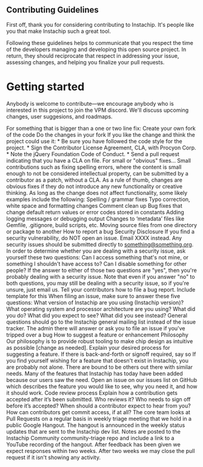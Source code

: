 ## Contributing Guidelines

First off, thank you for considering contributing to Instachip. It's people like you that make Instachip such a great tool.

Following these guidelines helps to communicate that you respect the time of the developers managing and developing this open source project. In return, they should reciprocate that respect in addressing your issue, assessing changes, and helping you finalize your pull requests.

# Getting started
Anybody is welcome to contribute—we encourage anybody who is interested in this project to join the VPM discord. We'll discuss upcoming changes, user suggesions, and roadmaps.




For something that is bigger than a one or two line fix:
Create your own fork of the code
Do the changes in your fork
If you like the change and think the project could use it: * Be sure you have followed the code style for the project. * Sign the Contributor License Agreement, CLA, with Procyon Corp. * Note the jQuery Foundation Code of Conduct. * Send a pull request indicating that you have a CLA on file.
For small or "obvious" fixes...
Small contributions such as fixing spelling errors, where the content is small enough to not be considered intellectual property, can be submitted by a contributor as a patch, without a CLA.
As a rule of thumb, changes are obvious fixes if they do not introduce any new functionality or creative thinking. As long as the change does not affect functionality, some likely examples include the following:
Spelling / grammar fixes
Typo correction, white space and formatting changes
Comment clean up
Bug fixes that change default return values or error codes stored in constants
Adding logging messages or debugging output
Changes to ‘metadata’ files like Gemfile, .gitignore, build scripts, etc.
Moving source files from one directory or package to another
How to report a bug
Security Disclosure
If you find a security vulnerability, do NOT open an issue. Email XXXX instead.
Any security issues should be submitted directly to something@something.org. In order to determine whether you are dealing with a security issue, ask yourself these two questions:
Can I access something that's not mine, or something I shouldn't have access to?
Can I disable something for other people?
If the answer to either of those two questions are "yes", then you're probably dealing with a security issue. Note that even if you answer "no" to both questions, you may still be dealing with a security issue, so if you're unsure, just email us.
Tell your contributors how to file a bug report.
Include template for this
When filing an issue, make sure to answer these five questions:
What version of Instachip are you using (Instachip version)?
What operating system and processor architecture are you using?
What did you do?
What did you expect to see?
What did you see instead? General questions should go to the Instachip general mailing list instead of the issue tracker. The admin there will answer or ask you to file an issue if you've tripped over a bug
How to suggest a feature or enhancement
Philosophy
Our philosophy is to provide robust tooling to make chip design as intuitive as possible [change as needed].
Explain your desired process for suggesting a feature.
If there is back-and-forth or signoff required, say so
If you find yourself wishing for a feature that doesn't exist in Instachip, you are probably not alone. There are bound to be others out there with similar needs. Many of the features that Instachip has today have been added because our users saw the need. Open an issue on our issues list on GitHub which describes the feature you would like to see, why you need it, and how it should work.
Code review process
Explain how a contribution gets accepted after it’s been submitted.
Who reviews it? Who needs to sign off before it’s accepted? When should a contributor expect to hear from you? How can contributors get commit access, if at all?
The core team looks at Pull Requests on a regular basis in weekly triage meeting that we hold in a public Google Hangout. The hangout is announced in the weekly status updates that are sent to the Instachip dev list. Notes are posted to the Instachip Community community-triage repo and include a link to a YouTube recording of the hangout. After feedback has been given we expect responses within two weeks. After two weeks we may close the pull request if it isn't showing any activity.
